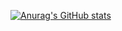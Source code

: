 [![Anurag's GitHub stats](https://github-readme-stats.vercel.app/api?username=iCarlosLeandro)](https://github.com/anuraghazra/github-readme-stats)
